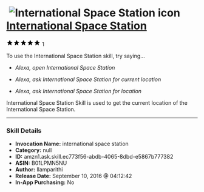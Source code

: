 # &nbsp;<img src="skill_icon" alt="International Space Station icon" width="36"> [International Space Station](http://alexa.amazon.com/#skills/amzn1.ask.skill.ec773f56-abdb-4065-8dbd-e5867b777382)
![5 stars](../../images/ic_star_black_18dp_1x.png)![5 stars](../../images/ic_star_black_18dp_1x.png)![5 stars](../../images/ic_star_black_18dp_1x.png)![5 stars](../../images/ic_star_black_18dp_1x.png)![5 stars](../../images/ic_star_black_18dp_1x.png) 1

To use the International Space Station skill, try saying...

* *Alexa, open International Space Station*

* *Alexa, ask International Space Station for current location*

* *Alexa, ask International Space Station for location*

International Space Station Skill is used to get the current location of the International Space Station.

***

### Skill Details

* **Invocation Name:** international space station
* **Category:** null
* **ID:** amzn1.ask.skill.ec773f56-abdb-4065-8dbd-e5867b777382
* **ASIN:** B01LPMN5NU
* **Author:** Ilamparithi
* **Release Date:** September 10, 2016 @ 04:12:42
* **In-App Purchasing:** No

